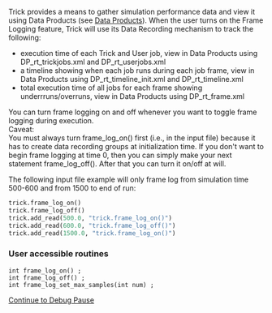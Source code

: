 
Trick provides a means to gather simulation performance data and view it using Data Products (see [Data Products](Data-Products)).
When the user turns on the Frame Logging feature, Trick will use its Data Recording mechanism to track the following:
- execution time of each Trick and User job, view in Data Products using DP_rt_trickjobs.xml and DP_rt_userjobs.xml
- a timeline showing when each job runs during each job frame, view in Data Products using DP_rt_timeline_init.xml and DP_rt_timeline.xml
- total execution time of all jobs for each frame showing underrruns/overruns, view in Data Products using DP_rt_frame.xml

You can turn frame logging on and off whenever you want to toggle frame logging during execution.  
Caveat:  
You must always turn frame_log_on() first (i.e., in the input file) because it has to create data recording groups at initialization time.
If you don't want to begin frame logging at time 0, then you can simply make your next statement frame_log_off(). After that you can turn it on/off at will.

The following input file example will only frame log from simulation time 500-600 and from 1500 to end of run:

```python
trick.frame_log_on()
trick.frame_log_off()
trick.add_read(500.0, "trick.frame_log_on()")
trick.add_read(600.0, "trick.frame_log_off()")
trick.add_read(1500.0, "trick.frame_log_on()")
```

### User accessible routines

```
int frame_log_on() ;
int frame_log_off() ;
int frame_log_set_max_samples(int num) ;
```

[Continue to Debug Pause](Debug-Pause)
